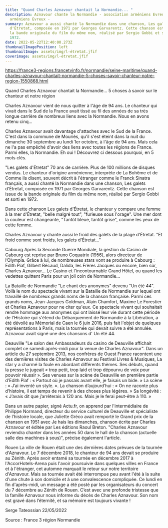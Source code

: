 ```yaml
---
title: "Quand Charles Aznavour chantait la Normandie... "
description: Aznavour chante la Normandie - association arméniens Evreux -
  arméniens Evreux -
summary: Aznavour a aussi chanté la Normandie dans une chanson, Les galets
  d'Étretat, composée en 1971 par Georges Garvarentz. Cette chanson est issue de
  la bande originale du film du même nom, réalisé par Sergio Gobbi et sorti en
  1972.
date: 2022-05-22T12:40:00.273Z
thumbnailImagePosition: left
thumbnailImage: assets/img/l-étretat.jfif
coverimage: assets/img/l-étretat.jfif
---
```

https://france3-regions.francetvinfo.fr/normandie/seine-maritime/quand-charles-aznavour-chantait-normandie-5-choses-savoir-chanteur-notre-region-1550868.html


Quand Charles Aznavour chantait la Normandie... 5 choses à savoir sur le chanteur et notre région

Charles Aznavour vient de nous quitter à l'âge de 94 ans. Le chanteur qui vivait dans le Sud de la France avait tissé au fil des années de sa très longue carrière de nombreux liens avec la Normandie. Nous en avons retenu cinq... 

Charles Aznavour avait davantage d'attaches avec le Sud de la France. C'est dans la commune de Mouriès, qu'il s'est éteint dans la nuit du dimanche 30 septembre au lundi 1er octobre, à l'âge de 94 ans. Mais cela ne l'a pas empêché d'avoir des liens avec toutes les régions de France. Parmi elles, la Normandie. Eh oui ! Découvrez ci dessous pourquoi, en 5 mots clés. 

"Les galets d'Etretat"
70 ans de carrière. Plus de 100 millions de disques vendus. Le chanteur d'origine arménienne, interprète de La Bohême et de Comme ils disent, souvent décrit à l'étranger comme le Franck Sinatra français, a aussi chanté la Normandie dans une chanson, Les galets d'Étretat, composée en 1971 par Georges Garvarentz. Cette chanson est issue de la bande originale du film du même nom, réalisé par Sergio Gobbi et sorti en 1972.
 
Dans cette chanson Les galets d'Étretat, le chanteur y compare une femme à la mer d'Étretat, "belle malgré tout", "furieuse sous l'orage". Une mer dont la couleur est changeante, "Tantôt bleue, tantôt grise", comme les yeux de cette femme.
 
Charles Aznavour y chante aussi le froid des galets de la plage d'Étretat. "Et froid comme sont froids, les galets d'Étretat..." 
 
Cabourg
Après la Seconde Guerre Mondiale, la gestion du Casino de Cabourg est reprise par Bruno Coquatrix (1956), alors directeur de l’Olympia. Grâce à lui, de nombreuses stars vont se produire à Cabourg : Edith Piaf, Gilbert Bécaud, Dalida, les Frères Jacques ou encore, bien sûr, Charles Aznavour… Le Casino et l'incontournable Grand Hôtel, ou quand les vedettes quittent Paris pour un joli coin de Normandie...
 
La Bataille de Normandie 
"Le chant des anonymes" devenu "Un été 44". Voilà le nom du spectacle vivant sur la Bataille de Normandie sur lequel ont travaillé de nombreux grands noms de la chanson française. Parmi ces grands noms, Jean-Jacques Goldman, Alain Chamfort, Maxime Le Forestier et Charles Aznavour pour ne citer qu'eux. Ce spectacle vivant qui souhaitait rendre hommage aux anonymes qui ont laissé leur vie durant cette période de l'Histoire qui s'étend du Débarquement de Normandie à la Libération, a été dévoilé au Mémorial de Caen le 6 juin 2016, puis fait l'objet de quelques représentations à Paris, mais la tournée qui devait suivre a été annulée. Aznavour avait signé une des chansons d' Un été 44.
 
Deauville
"Le salon des Ambassadeurs du casino de Deauville affichait complet ce samedi après-midi pour la venue de Charles Aznavour".  Dans un article du 27 septembre 2013, nos confrères de Ouest France racontent une des dernières visites de Charles Aznavour au Festival Livres & Musiques,
La star y a charmé la foule en abordant différents thèmes. Ses débuts, quand la presse le jugeait « trop petit, trop laid et trop dépourvu de voix pour pouvoir réussir ». Ses venues sur la scène de Deauville en première partie d’Edith Piaf : « Partout où je passais avant elle, je faisais un bide. » La scène : « J’ai inventé un style. ». La chanson d’aujourd’hui : « On ne raconte plus d’histoire, il est temps de revenir à des choses plus légères. » Sa longévité : « J’avais dit que j’arrêterais à 120 ans. Mais je le ferai peut-être à 110. »


Dans un autre papier, signé Actu.fr, on apprend par l'intermédiaire de Philippe Normand, directeur du service culturel de Deauville et spécialiste de l’histoire locale, que Juliette Gréco avait remporté le Grand prix de la chanson en 1951 avec Je hais les dimanches, chanson écrite par Charles Aznavour et éditée par Les éditions Raoul Breton. "Charles Aznavour reviendra chanter dans les années 50 dans le hall de la chanson (actuelle salle des machines à sous)", précise également l'article.
 
Rouen
La ville de Rouen était une des dernières dates prévues de la tournée d'Aznavour. Le 7 décembre 2018, le chanteur de 94 ans devait se produire au Zénith. Après avoir entamé sa tournée en décembre 2017 à l'AccorHotels-Arena puis l'avoir poursuivie dans quelques villes en France et à l'étranger, cet automne marquait le retour sur notre territoire d'Aznavour. Mais sa tournée avait été interrompue peu avant l'été à la suite d'une chute à son domicile et à une convalescence compliquée. 
Ce lundi en fin d'après-midi, un message a été posté par les organisateurs du concert du 7 décembre au Zénith de Rouen. 
C’est avec une profonde tristesse que la famille Aznavour nous informe du décès de Charles Aznavour.
Son nom est gravé dans l’éternité, et sa mémoire est toujours vivante !


Serge Tateossian 
22/05/2022 

Source : France 3 région Normandie 
